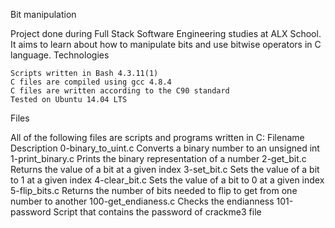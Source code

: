 Bit manipulation

Project done during Full Stack Software Engineering studies at ALX School. It aims to learn about how to manipulate bits and use bitwise operators in C language.
Technologies

    Scripts written in Bash 4.3.11(1)
    C files are compiled using gcc 4.8.4
    C files are written according to the C90 standard
    Tested on Ubuntu 14.04 LTS

Files

All of the following files are scripts and programs written in C:
Filename 	Description
0-binary_to_uint.c 	Converts a binary number to an unsigned int
1-print_binary.c 	Prints the binary representation of a number
2-get_bit.c 	Returns the value of a bit at a given index
3-set_bit.c 	Sets the value of a bit to 1 at a given index
4-clear_bit.c 	Sets the value of a bit to 0 at a given index
5-flip_bits.c 	Returns the number of bits needed to flip to get from one number to another
100-get_endianess.c 	Checks the endianness
101-password 	Script that contains the password of crackme3 file
